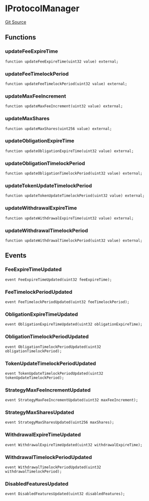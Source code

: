 # IProtocolManager
[Git Source](https://github.com/ssvlabs/based-applications/blob/3ee95af731e4fce61ac2b03f418aa4e9fb5f64bd/src/core/interfaces/IProtocolManager.sol)


## Functions
### updateFeeExpireTime


```solidity
function updateFeeExpireTime(uint32 value) external;
```

### updateFeeTimelockPeriod


```solidity
function updateFeeTimelockPeriod(uint32 value) external;
```

### updateMaxFeeIncrement


```solidity
function updateMaxFeeIncrement(uint32 value) external;
```

### updateMaxShares


```solidity
function updateMaxShares(uint256 value) external;
```

### updateObligationExpireTime


```solidity
function updateObligationExpireTime(uint32 value) external;
```

### updateObligationTimelockPeriod


```solidity
function updateObligationTimelockPeriod(uint32 value) external;
```

### updateTokenUpdateTimelockPeriod


```solidity
function updateTokenUpdateTimelockPeriod(uint32 value) external;
```

### updateWithdrawalExpireTime


```solidity
function updateWithdrawalExpireTime(uint32 value) external;
```

### updateWithdrawalTimelockPeriod


```solidity
function updateWithdrawalTimelockPeriod(uint32 value) external;
```

## Events
### FeeExpireTimeUpdated

```solidity
event FeeExpireTimeUpdated(uint32 feeExpireTime);
```

### FeeTimelockPeriodUpdated

```solidity
event FeeTimelockPeriodUpdated(uint32 feeTimelockPeriod);
```

### ObligationExpireTimeUpdated

```solidity
event ObligationExpireTimeUpdated(uint32 obligationExpireTime);
```

### ObligationTimelockPeriodUpdated

```solidity
event ObligationTimelockPeriodUpdated(uint32 obligationTimelockPeriod);
```

### TokenUpdateTimelockPeriodUpdated

```solidity
event TokenUpdateTimelockPeriodUpdated(uint32 tokenUpdateTimelockPeriod);
```

### StrategyMaxFeeIncrementUpdated

```solidity
event StrategyMaxFeeIncrementUpdated(uint32 maxFeeIncrement);
```

### StrategyMaxSharesUpdated

```solidity
event StrategyMaxSharesUpdated(uint256 maxShares);
```

### WithdrawalExpireTimeUpdated

```solidity
event WithdrawalExpireTimeUpdated(uint32 withdrawalExpireTime);
```

### WithdrawalTimelockPeriodUpdated

```solidity
event WithdrawalTimelockPeriodUpdated(uint32 withdrawalTimelockPeriod);
```

### DisabledFeaturesUpdated

```solidity
event DisabledFeaturesUpdated(uint32 disabledFeatures);
```

